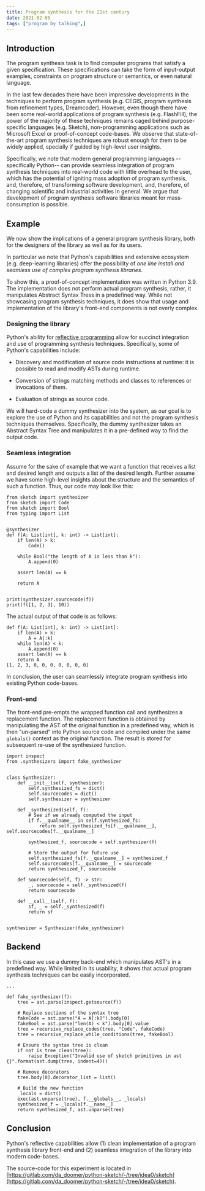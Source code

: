 ```yaml
---
title: Program synthesis for the 21st century
date: 2021-02-05
tags: ["program by talking",]
---
```


## Introduction

The program synthesis task is to find computer programs that satisfy a given
specification. These specifications can take the form of input-output examples,
constraints on program structure or semantics, or even natural language.

In the last few decades there have been impressive developments in the
techniques to perform program synthesis (e.g. CEGIS, program synthesis from
refinement types, Dreamcoder). However, even though there have been some
real-world applications of program synthesis (e.g.
FlashFill), the power of the majority of these techniques remains caged behind
purpose-specific languages (e.g. Sketch), non-programming applications such as
Microsoft Excel or proof-of-concept code-bases. We observe that state-of-the-art
program synthesis techniques are robust enough for them to be widely applied,
specially if guided by high-level user insights.

Specifically, we note that modern general programming languages --specifically
Python-- can provide seamless integration of program synthesis techniques into
real-world code with little overhead to the user, which has the potential of
igniting mass adoption of program synthesis, and, therefore, of transforming
software development, and, therefore, of changing scientific and industrial
activities in general. We argue that development of program synthesis software
libraries meant for mass-consumption is possible.

## Example

We now show the implications of a general program synthesis library, both for
the designers of the library as well as for its users.

In particular we note that Python's capabilities and extensive ecosystem (e.g.
deep-learning libraries) offer the possibility of *one line install and
seamless use of complex program synthesis libraries*.

To show this, a proof-of-concept implementation was written in Python 3.9. The
implementation does not perform actual program synthesis, rather, it
manipulates Abstract Syntax Tress in a predefined way. While not showcasing
program synthesis techniques, it does show that usage and implementation of the
library's front-end components is not overly complex.

### Designing the library

Python's ability for [reflective
programming](https://en.wikipedia.org/wiki/Reflective_programming) allow for
succinct integration and use of programming synthesis techniques. Specifically,
some of Python's capabilities include:

- Discovery and modification of source code instructions at runtime: it is
	possible to read and modify ASTs during runtime.

- Conversion of strings matching methods and classes to references or
	invocations of them.

- Evaluation of strings as source code.

We will hard-code a dummy synthesizer into the system, as our goal is to
explore the use of Python and its capabilities and not the program synthesis
techniques themselves. Specifically, the dummy synthesizer takes an Abstract
Syntax Tree and manipulates it in a pre-defined way to find the output code.

### Seamless integration

Assume for the sake of example that we want a function that receives a list and
desired length and outputs a list of the desired length. Further assume we have
some high-level insights about the structure and the semantics of such
a function. Thus, our code may look like this:

```
from sketch import synthesizer
from sketch import Code
from sketch import Bool
from typing import List


@synthesizer
def f(A: List[int], k: int) -> List[int]:
    if len(A) > k:
        Code()

    while Bool("the length of A is less than k"):
        A.append(0)

    assert len(A) == k

    return A


print(synthesizer.sourcecode(f))
print(f([1, 2, 3], 10))
```

The actual output of that code is as follows:

```
def f(A: List[int], k: int) -> List[int]:
    if len(A) > k:
        A = A[:k]
    while len(A) < k:
        A.append(0)
    assert len(A) == k
    return A
[1, 2, 3, 0, 0, 0, 0, 0, 0, 0]
```

In conclusion, the user can seamlessly integrate program synthesis into
existing Python code-bases.

### Front-end

The front-end pre-empts the wrapped function call and synthesizes a replacement
function. The replacement function is obtained by manipulating the AST of the
original function in a predefined way, which is then "un-parsed" into Python
source code and compiled under the same `globals()` context as the original
function. The result is stored for subsequent re-use of the synthesized
function.

```
import inspect
from .synthesizers import fake_synthesizer


class Synthesizer:
    def __init__(self, synthesizer):
        self.synthesized_fs = dict()
        self.sourcecodes = dict()
        self.synthesizer = synthesizer

    def _synthesized(self, f):
        # See if we already computed the input
        if f.__qualname__ in self.synthesized_fs:
            return self.synthesized_fs[f.__qualname__], self.sourcecodes[f.__qualname__]

        synthesized_f, sourcecode = self.synthesizer(f)

        # Store the output for future use
        self.synthesized_fs[f.__qualname__] = synthesized_f
        self.sourcecodes[f.__qualname__] = sourcecode
        return synthesized_f, sourcecode

    def sourcecode(self, f) -> str:
        _, sourcecode = self._synthesized(f)
        return sourcecode

    def __call__(self, f):
        sf, _ = self._synthesized(f)
        return sf


synthesizer = Synthesizer(fake_synthesizer)
```

## Backend

In this case we use a dummy back-end which manipulates AST's in a predefined
way. While limited in its usability, it shows that actual program synthesis
techniques can be easily incorporated.

```
...

def fake_synthesizer(f):
    tree = ast.parse(inspect.getsource(f))

    # Replace sections of the syntax tree
    fakeCode = ast.parse("A = A[:k]").body[0]
    fakeBool = ast.parse("len(A) < k").body[0].value
    tree = recursive_replace_codes(tree, "Code", fakeCode)
    tree = recursive_replace_while_conditions(tree, fakeBool)

    # Ensure the syntax tree is clean
    if not is_tree_clean(tree):
        raise Exception("Invalid use of sketch primitives in ast {}".format(ast.dump(tree, indent=4)))

    # Remove decorators
    tree.body[0].decorator_list = list()

    # Build the new function
    _locals = dict()
    exec(ast.unparse(tree), f.__globals__, _locals)
    synthesized_f = _locals[f.__name__]
    return synthesized_f, ast.unparse(tree)
```

## Conclusion

Python's reflective capabilities allow (1) clean implementation of a
program synthesis library front-end and (2) seamless integration of
the library into modern code-bases.

The source-code for this experiment is located in [https://gitlab.com/da_doomer/python-sketch/-/tree/idea0/sketch](https://gitlab.com/da_doomer/python-sketch/-/tree/idea0/sketch).
